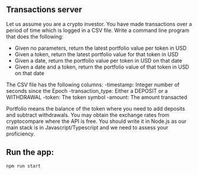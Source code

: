 ## Transactions server

Let us assume you are a crypto investor. You have made transactions over a period of time which is logged in a CSV file. Write a command line program that does the following:

- Given no parameters, return the latest portfolio value per token in USD
- Given a token, return the latest portfolio value for that token in USD
- Given a date, return the portfolio value per token in USD on that date
- Given a date and a token, return the portfolio value of that token in USD on that date

The CSV file has the following columns:
-timestamp: Integer number of seconds since the Epoch
-transaction_type: Either a DEPOSIT or a WITHDRAWAL
-token: The token symbol
-amount: The amount transacted

Portfolio means the balance of the token where you need to add deposits and subtract withdrawals. You may obtain the exchange rates from cryptocompare where the API is free. You should write it in Node.js as our main stack is in Javascript/Typescript and we need to assess your proficiency.

## Run the app:

`npm run start`
